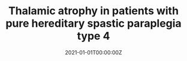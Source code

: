 ---
title: "Thalamic atrophy in patients with pure hereditary spastic paraplegia type 4"
authors:
- Francisco J. Navas-Sánchez
- Alberto Fernández‑Pena
- Daniel Martín de Blas
- Yasser Alemán‑Gómez
- Luis Marcos‑Vidal
- Juan A. Guzmán‑de‑Villoria
- Pilar Fernández‑García
- Julia Romero
- Irene Catalina
- Laura Lillo
- José L. Muñoz‑Blanco
- Andrés Ordoñez‑Ugalde
- Beatriz Quintáns
- Julio Pardo
- María Jesús Sobrido
- Susanna Carmona
- Francisco Grandas
- Manuel Desco
date: "2021-01-01T00:00:00Z"
doi: ""
publishDate: "2021-01-01T00:00:00Z"
publication_types: ["2"]
publication: "In *Journal of Neurology*"
tags:
- Source Themes
featured: false
links:
- name: Link
  url: https://link.springer.com/article/10.1007/s00415-020-10387-4
---